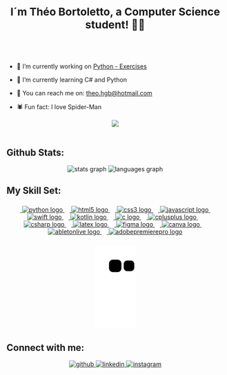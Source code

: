 ## <div align="center"><h3>I´m Théo Bortoletto, a Computer Science student! 👨‍💻</h3>
</div>  
  
  <br></br>

- 🔭 I’m currently working on [Python - Exercises](https://github.com/TheoBortoletto/Python-Exercices.git)  
  

- 🌱 I’m currently learning C# and Python  
  

- 📖 You can reach me on: theo.hgb@hotmail.com  
  

- 🕷 Fun fact: I love Spider-Man  

<div align="center">
<img src="https://komarev.com/ghpvc/?username=TheoBortoletto&&style=flat-square" align="center" />
</div>  

<br/>  

<table><tr>

## Github Stats:

<div align="center">
  <img src="https://github-readme-stats.vercel.app/api?username=TheoBortoletto&hide_title=false&hide_rank=false&show_icons=true&include_all_commits=&count_private=true&disable_animations=false&theme=ocean_dark&locale=en&hide_border=false" height="170" alt="stats graph"  />
  <img src="https://github-readme-stats.vercel.app/api/top-langs?username=TheoBortoletto&locale=en&hide_title=false&layout=compact&card_width=320&langs_count=8&theme=ocean_dark&hide_border=false" height="170" alt="languages graph"  />
</div>

</div>
  
## My Skill Set:  

###

<div align="center">

  <a href="https://www.python.org/">
  <img width="12" />
  <img src="https://skillicons.dev/icons?i=py" height="40" alt="python logo"  />
  </a>

  <a href="https://html5.org/">
  <img width="12" />
  <img src="https://skillicons.dev/icons?i=html" height="40" alt="html5 logo"  />
  </a>

  <a href="https://www.css3.com/">
  <img width="12" />
  <img src="https://skillicons.dev/icons?i=css" height="40" alt="css3 logo"  />
  </a>

  <a href="https://www.javascript.com/">
  <img width="12" />
  <img src="https://skillicons.dev/icons?i=js" height="40" alt="javascript logo"  />
  </a>

  <a href="https://www.swift.org/">
  <img width="12" />
  <img src="https://skillicons.dev/icons?i=swift" height="40" alt="swift logo"  />
  </a>

  <a href="https://kotlinlang.org/">
  <img width="12" />
  <img src="https://skillicons.dev/icons?i=kotlin" height="40" alt="kotlin logo"  />
  </a>

  <a href="https://www.learn-c.org/">
  <img width="12" />
  <img src="https://skillicons.dev/icons?i=c" height="40" alt="c logo"  />
  <a>

  <a href="https://cplusplus.com/">
  <img width="12" />
  <img src="https://skillicons.dev/icons?i=cpp" height="40" alt="cplusplus logo"  />
  </a>

  <a href="https://learn.microsoft.com/pt-br/dotnet/csharp/">
  <img width="12" />
  <img src="https://skillicons.dev/icons?i=cs" height="40" alt="csharp logo"  />
  </a>

  <a href="https://www.latex-project.org/">
  <img width="12" />
  <img src="https://cdn.simpleicons.org/latex/008080" height="40" alt="latex logo"  />
  </a>

  <a href="https://www.figma.com/">
  <img width="12" />
  <img src="https://skillicons.dev/icons?i=figma" height="40" alt="figma logo"  />
  </a>

  <a href="https://www.canva.com/">
  <img width="12" />
  <img src="https://cdn.simpleicons.org/canva/00C4CC" height="40" alt="canva logo"  />
  </a>

  <a href="https://www.ableton.com/">
  <img width="12" />
  <img src="https://skillicons.dev/icons?i=ableton" height="40" alt="abletonlive logo"  />
  </a>

  <a href="https://www.adobe.com/products/premiere.html">
  <img width="12" />
  <img src="https://skillicons.dev/icons?i=pr" height="40" alt="adobepremierepro logo"  />
  </a>
  
</div>

### 
   
<div align="center"> 
  
   ![Snake animation](https://github.com/theobortoletto/theobortoletto/blob/output/github-contribution-grid-snake.svg) 
   
 </div>
   
## Connect with me: 
<div align="center">
<a href="https://github.com/TheoBortoletto" target="_blank">
<img src=https://img.shields.io/badge/github-%2324292e.svg?&style=for-the-badge&logo=github&logoColor=white alt=github style="margin-bottom: 5px;" />
</a>
<a href="https://linkedin.com/in/https://www.linkedin.com/in/th%C3%A9o-bortoletto-862928250/" target="_blank">
<img src=https://img.shields.io/badge/linkedin-%231E77B5.svg?&style=for-the-badge&logo=linkedin&logoColor=white alt=linkedin style="margin-bottom: 5px;" />
</a>
<a href="https://instagram.com/ghetti.wav" target="_blank">
<img src=https://img.shields.io/badge/instagram-%23000000.svg?&style=for-the-badge&logo=instagram&logoColor=purple alt=instagram style="margin-bottom: 5px;" />
</a>  
</div>  
   
###
